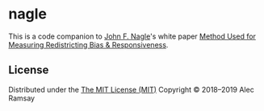 # nagle

This is a code companion to [John F. Nagle](https://www.cmu.edu/physics/people/faculty/nagle.html)'s white paper [Method Used for Measuring Redistricting Bias & Responsiveness](https://www.cmu.edu/physics/people/faculty/nagle.html).

## License

Distributed under the [The MIT License (MIT)](https://github.com/alecramsay/nagle/blob/master/LICENSE) Copyright © 2018–2019 Alec Ramsay
